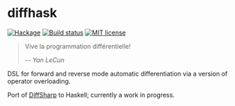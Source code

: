 # diffhask

[![Hackage](https://img.shields.io/hackage/v/diffhask.svg)](https://hackage.haskell.org/package/diffhask)
[![Build status](https://secure.travis-ci.org/o1lo01ol1o/diffhask.svg)](https://travis-ci.org/o1lo01ol1o/diffhask)
[![MIT license](https://img.shields.io/badge/license-MIT-blue.svg)](https://github.com/o1lo01ol1o/diffhask/blob/master/LICENSE)

> Vive la programmation différentielle! 
>
> -- <cite> Yan LeCun </cite> 
 
 
DSL for forward and reverse mode automatic differentiation via a version of operator overloading.  

Port of [DiffSharp](https://github.com/DiffSharp/DiffSharp) to Haskell; currently a work in progress.
